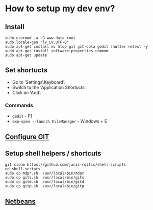 # How to setup my dev env?

## Install

```shell
sudo usermod -a -G www-data root
sudo locale-gen "lv_LV.UTF-8"
sudo apt-get install mc htop git git-cola gedit shutter retext -y
sudo apt-get install software-properties-common
sudo apt-get update
```

## Set shortucts

* Go to 'Settings\Keyboard'.
* Switch to the 'Application Shortucts'.
* Click on 'Add'.

### Commands

* `gedit` - F1
* `exo-open --launch FileManager` - Windows + E


## [Configure GIT](https://github.com/janis-rullis/dev/tree/master/git#configure-git)

## Setup shell helpers / shortcuts

```shell
git clone https://github.com/janis-rullis/shell-scripts
cd shell-scripts
sudo cp mdpr.sh  /usr/local/bin/mdpr
sudo cp gits.sh  /usr/local/bin/gits
sudo cp gitd.sh  /usr/local/bin/gitd
sudo cp gitp.sh  /usr/local/bin/gitp
```

## [Netbeans](https://github.com/janis-rullis/dev/blob/master/Code-editor/Netbeans/Setup-and-config-netbeans.md)
